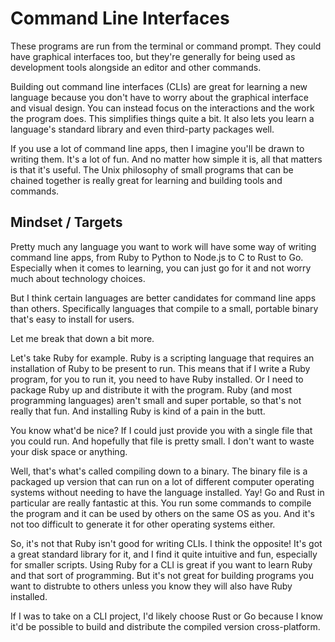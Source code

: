 # Command Line Interfaces

These programs are run from the terminal or command prompt. They could have graphical interfaces too, but they're generally for being used as development tools alongside an editor and other commands.

Building out command line interfaces (CLIs) are great for learning a new language because you don't have to worry about the graphical interface and visual design. You can instead focus on the interactions and the work the program does. This simplifies things quite a bit. It also lets you learn a language's standard library and even third-party packages well. 

If you use a lot of command line apps, then I imagine you'll be drawn to writing them. It's a lot of fun. And no matter how simple it is, all that matters is that it's useful. The Unix philosophy of small programs that can be chained together is really great for learning and building tools and commands.

## Mindset / Targets

Pretty much any language you want to work will have some way of writing command line apps, from Ruby to Python to Node.js to C to Rust to Go. Especially when it comes to learning, you can just go for it and not worry much about technology choices.

But I think certain languages are better candidates for command line apps than others. Specifically languages that compile to a small, portable binary that's easy to install for users. 

Let me break that down a bit more.

Let's take Ruby for example. Ruby is a scripting language that requires an installation of Ruby to be present to run. This means that if I write a Ruby program, for you to run it, you need to have Ruby installed. Or I need to package Ruby up and distribute it with the program. Ruby (and most programming languages) aren't small and super portable, so that's not really that fun. And installing Ruby is kind of a pain in the butt.

You know what'd be nice? If I could just provide you with a single file that you could run. And hopefully that file is pretty small. I don't want to waste your disk space or anything.

Well, that's what's called compiling down to a binary. The binary file is a packaged up version that can run on a lot of different computer operating systems without needing to have the language installed. Yay! Go and Rust in particular are really fantastic at this. You run some commands to compile the program and it can be used by others on the same OS as you. And it's not too difficult to generate it for other operating systems either.

So, it's not that Ruby isn't good for writing CLIs. I think the opposite! It's got a great standard library for it, and I find it quite intuitive and fun, especially for smaller scripts. Using Ruby for a CLI is great if you want to learn Ruby and that sort of programming. But it's not great for building programs you want to distrubte to others unless you know they will also have Ruby installed.

If I was to take on a CLI project, I'd likely choose Rust or Go because I know it'd be possible to build and distribute the compiled version cross-platform.

